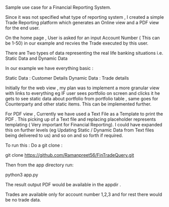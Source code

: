 
Sample use case for a Financial Reporting System.

Since it was not specified what type of reporting system , I created a simple Trade Reporting platform which generates an Online view and a PDF view for the end user.

On the home page , User is asked for an input Account Number ( This can be 1-50) in our example and recvies the Trade executed by this user.

There are Two types of data representing the real life banking situations i.e. Static Data and Dynamic Data 

In our example we have everything basic : 

Static Data : Customer Details
Dynamic Data : Trade details

Initially for the web view , my plan was to implement a more granular view with links to everything  eg IF user sees portfolio on screen and clicks it he gets to see static data about portfolio from portfolio table , same goes for Counterparty  and other static items. This can be implemented further.

For PDF view , Currently we have used a Text File as a Template to print the PDF . This picking up of a Text file and replacing placeholder represents templating ( Very important for Financial Reporting). I could have expanded this on further levels (eg Updating Static / Dynamic Data from Text files  being delivered to us) and so on and so forth if required.


To run this : Do a git clone : 

git clone https://github.com/Ramanpreet56/FinTradeQuery.git

Then from the app directory run:

python3 app.py

The result output PDF would be available in the appdir . 

Trades are available only for account number 1,2,3 and for rest there would be no trade data.